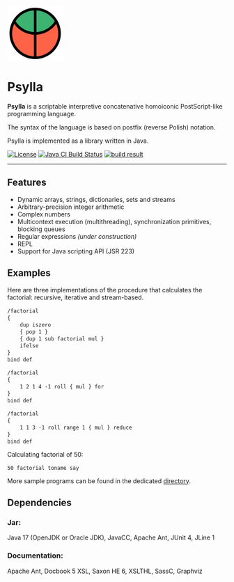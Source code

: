 ![Psylla logo](src/logo/psylla.svg)

# Psylla

**Psylla** is a scriptable interpretive concatenative homoiconic
PostScript-like programming language.

The syntax of the language is based on postfix (reverse Polish) notation.

Psylla is implemented as a library written in Java.

[![License](https://img.shields.io/badge/license-zlib%2Fpng-blue.svg)](https://opensource.org/licenses/Zlib)
[![Java CI Build Status](https://github.com/urbic/psylla/actions/workflows/build.yml/badge.svg)](https://github.com/urbic/psylla/actions/workflows/build.yml)
[![build result](https://build.opensuse.org/projects/home:urbic:java/packages/psylla/badge.svg?type=percent)](https://build.opensuse.org/package/show/home:urbic:java/psylla)

---

## Features

* Dynamic arrays, strings, dictionaries, sets and streams
* Arbitrary-precision integer arithmetic
* Complex numbers
* Multicontext execution (multithreading), synchronization primitives, blocking
  queues
* Regular expressions _(under construction)_
* REPL
* Support for Java scripting API (JSR 223)

## Examples

Here are three implementations of the procedure that calculates the factorial:
recursive, iterative and stream-based.

```
/factorial
{
    dup iszero
    { pop 1 }
    { dup 1 sub factorial mul }
    ifelse
}
bind def
```

```
/factorial
{
    1 2 1 4 -1 roll { mul } for
}
bind def
```

```
/factorial
{
    1 1 3 -1 roll range 1 { mul } reduce
}
bind def
```

Calculating factorial of 50:

```
50 factorial toname say
```

More sample programs can be found in the dedicated
[directory](src/examples/psylla).

## Dependencies

### Jar:

Java 17 (OpenJDK or Oracle JDK), JavaCC, Apache Ant, JUnit 4, JLine 1

### Documentation:

Apache Ant, Docbook 5 XSL, Saxon HE 6, XSLTHL, SassC, Graphviz

